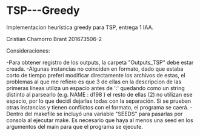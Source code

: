 # TSP---Greedy
Implementacion heurística greedy para TSP, entrega 1 IAA.

Cristian Chamorro Brant
201673506-2

Consideraciones:

-Para obtener registro de los outputs, la carpeta "Outputs_TSP" debe estar creada.
-Algunas instancias no coinciden en formato, dado que estaba corto de tiempo preferí modificar directamente los archivos de estas, el problemas al que me refiero es que 3 de ellas en la descripcion de las primeras lineas utiliza un espacio antes de ':' quedando como un string distinto al parsearlo (e.g. NAME : d198 ) el resto de ellas (2) no utilizan ese espacio, por lo que decidí dejarlas todas con la separación. Si se prueban otras instancias y tienen conflictos con el formato, el programa se caerá.
-Dentro del makefile se incluyó una variable "SEEDS" para pasarlas por consola al ejecutar make. Es necesario que haya al menos una seed en los argumentos del main para que el programa se ejecute. 
